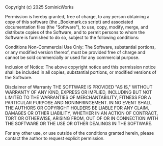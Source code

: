 Copyright (c) 2025 SominicWorks

Permission is hereby granted, free of charge, to any person obtaining a copy of this software (the _Bookmark.cs script) and associated documentation files (the "Software"), to use, copy, modify, merge, and distribute copies of the Software, and to permit persons to whom the Software is furnished to do so, subject to the following conditions:

Conditions
Non-Commercial Use Only: The Software, substantial portions, or any modified version thereof, must be provided free of charge and cannot be sold commercially or used for any commercial purpose.

Inclusion of Notice: The above copyright notice and this permission notice shall be included in all copies, substantial portions, or modified versions of the Software.

Disclaimer of Warranty
THE SOFTWARE IS PROVIDED "AS IS," WITHOUT WARRANTY OF ANY KIND, EXPRESS OR IMPLIED, INCLUDING BUT NOT LIMITED TO THE WARRANTIES OF MERCHANTABILITY, FITNESS FOR A PARTICULAR PURPOSE AND NONINFRINGEMENT. IN NO EVENT SHALL THE AUTHORS OR COPYRIGHT HOLDERS BE LIABLE FOR ANY CLAIM, DAMAGES OR OTHER LIABILITY, WHETHER IN AN ACTION OF CONTRACT, TORT OR OTHERWISE, ARISING FROM, OUT OF OR IN CONNECTION WITH THE SOFTWARE OR THE USE OR OTHER DEALINGS IN THE SOFTWARE.

For any other use, or use outside of the conditions granted herein, please contact the author to request explicit permission.
